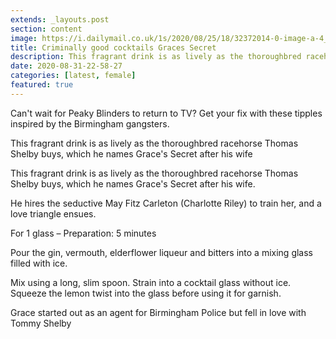 ```yaml
---
extends: _layouts.post
section: content
image: https://i.dailymail.co.uk/1s/2020/08/25/18/32372014-0-image-a-4_1598375190712.jpg 
title: Criminally good cocktails Graces Secret 
description: This fragrant drink is as lively as the thoroughbred racehorse Thomas Shelby buys, which he names Graces Secret after his wife. Pictured The cocktail includes gin, vermouth and elderflower liqueur. 
date: 2020-08-31-22-58-27 
categories: [latest, female] 
featured: true 
--- 
```

Can't wait for Peaky Blinders to return to TV? Get your fix with these tipples inspired by the Birmingham gangsters.     

This fragrant drink is as lively as the thoroughbred racehorse Thomas Shelby buys, which he names Grace's Secret after his wife

This fragrant drink is as lively as the thoroughbred racehorse Thomas Shelby buys, which he names Grace's Secret after his wife. 

He hires the seductive May Fitz Carleton (Charlotte Riley) to train her, and a love triangle ensues.

For 1 glass – Preparation: 5 minutes

Pour the gin, vermouth, elderflower liqueur and bitters into a mixing glass filled with ice. 

Mix using a long, slim spoon. Strain into a cocktail glass without ice. Squeeze the lemon twist into the glass before using it for garnish.

Grace started out as an agent for Birmingham Police but fell in love with Tommy Shelby

